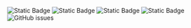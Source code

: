 ![Static Badge](https://img.shields.io/badge/blacklists-60-000000) ![Static Badge](https://img.shields.io/badge/blacklisted-2721964-cc0000) ![Static Badge](https://img.shields.io/badge/whitelisted-2242-00CC00) ![Static Badge](https://img.shields.io/badge/streaming_blacklist-28106-000000) ![GitHub issues](https://img.shields.io/github/issues/fabriziosalmi/blacklists)
